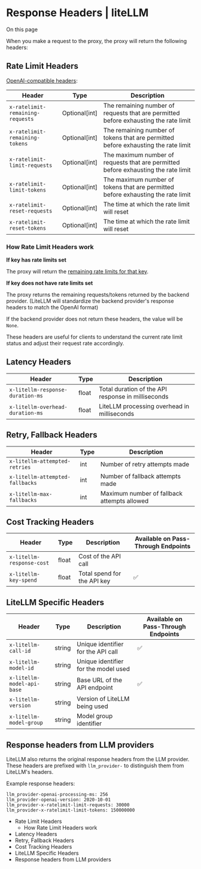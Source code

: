 # Response Headers | liteLLM

On this page

When you make a request to the proxy, the proxy will return the following headers:

## Rate Limit Headers​

[OpenAI-compatible headers](https://platform.openai.com/docs/guides/rate-limits/rate-limits-in-headers):

Header| Type| Description  
---|---|---  
`x-ratelimit-remaining-requests`| Optional[int]| The remaining number of requests that are permitted before exhausting the rate limit  
`x-ratelimit-remaining-tokens`| Optional[int]| The remaining number of tokens that are permitted before exhausting the rate limit  
`x-ratelimit-limit-requests`| Optional[int]| The maximum number of requests that are permitted before exhausting the rate limit  
`x-ratelimit-limit-tokens`| Optional[int]| The maximum number of tokens that are permitted before exhausting the rate limit  
`x-ratelimit-reset-requests`| Optional[int]| The time at which the rate limit will reset  
`x-ratelimit-reset-tokens`| Optional[int]| The time at which the rate limit will reset  
  
### How Rate Limit Headers work​

**If key has rate limits set**

The proxy will return the [remaining rate limits for that key](https://github.com/BerriAI/litellm/blob/bfa95538190575f7f317db2d9598fc9a82275492/litellm/proxy/hooks/parallel_request_limiter.py#L778).

**If key does not have rate limits set**

The proxy returns the remaining requests/tokens returned by the backend provider. (LiteLLM will standardize the backend provider's response headers to match the OpenAI format)

If the backend provider does not return these headers, the value will be `None`.

These headers are useful for clients to understand the current rate limit status and adjust their request rate accordingly.

## Latency Headers​

Header| Type| Description  
---|---|---  
`x-litellm-response-duration-ms`| float| Total duration of the API response in milliseconds  
`x-litellm-overhead-duration-ms`| float| LiteLLM processing overhead in milliseconds  
  
## Retry, Fallback Headers​

Header| Type| Description  
---|---|---  
`x-litellm-attempted-retries`| int| Number of retry attempts made  
`x-litellm-attempted-fallbacks`| int| Number of fallback attempts made  
`x-litellm-max-fallbacks`| int| Maximum number of fallback attempts allowed  
  
## Cost Tracking Headers​

Header| Type| Description| Available on Pass-Through Endpoints  
---|---|---|---  
`x-litellm-response-cost`| float| Cost of the API call|   
`x-litellm-key-spend`| float| Total spend for the API key| ✅  
  
## LiteLLM Specific Headers​

Header| Type| Description| Available on Pass-Through Endpoints  
---|---|---|---  
`x-litellm-call-id`| string| Unique identifier for the API call| ✅  
`x-litellm-model-id`| string| Unique identifier for the model used|   
`x-litellm-model-api-base`| string| Base URL of the API endpoint| ✅  
`x-litellm-version`| string| Version of LiteLLM being used|   
`x-litellm-model-group`| string| Model group identifier|   
  
## Response headers from LLM providers​

LiteLLM also returns the original response headers from the LLM provider. These headers are prefixed with `llm_provider-` to distinguish them from LiteLLM's headers.

Example response headers:
    
    
    llm_provider-openai-processing-ms: 256  
    llm_provider-openai-version: 2020-10-01  
    llm_provider-x-ratelimit-limit-requests: 30000  
    llm_provider-x-ratelimit-limit-tokens: 150000000  
    

  * Rate Limit Headers
    * How Rate Limit Headers work
  * Latency Headers
  * Retry, Fallback Headers
  * Cost Tracking Headers
  * LiteLLM Specific Headers
  * Response headers from LLM providers